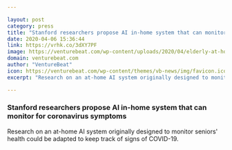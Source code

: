 ```yaml
---

layout: post
category: press
title: "Stanford researchers propose AI in-home system that can monitor for coronavirus symptoms"
date: 2020-04-06 15:36:44
link: https://vrhk.co/3dXY7PF
image: https://venturebeat.com/wp-content/uploads/2020/04/elderly-at-home-covid-19.jpg?w=1200&strip=all
domain: venturebeat.com
author: "VentureBeat"
icon: https://venturebeat.com/wp-content/themes/vb-news/img/favicon.ico
excerpt: "Research on an at-home AI system originally designed to monitor seniors' health could be adapted to keep track of signs of COVID-19."

---
```


### Stanford researchers propose AI in-home system that can monitor for coronavirus symptoms

Research on an at-home AI system originally designed to monitor seniors' health could be adapted to keep track of signs of COVID-19.